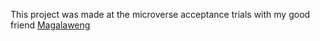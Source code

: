This project was made at the microverse acceptance trials with my good friend [Magalaweng](@MmakolaMC)
